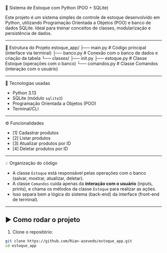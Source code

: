 🛒 Sistema de Estoque com Python (POO + SQLite)

Este projeto é um sistema simples de controle de estoque desenvolvido em Python, utilizando Programação Orientada a Objetos (POO) e banco de dados SQLite. Ideal para treinar conceitos de classes, modularização e persistência de dados.

---

📁 Estrutura do Projeto
estoque_app/
├── main.py # Código principal (interface via terminal)
├── banco.py # Conexão com o banco de dados e criação da tabela
└── classes/
    ├── init.py
    ├── estoque.py # Classe Estoque (operações com o banco)
    └── comandos.py # Classe Comandos (interação com o usuário)

---

🚀 Tecnologias usadas

- Python 3.13
- SQLite (módulo `sqlite3`)
- Programação Orientada a Objetos (POO)
- Terminal/CLI

---

⚙️ Funcionalidades

- [1] Cadastrar produtos
- [2] Listar produtos
- [3] Atualizar produtos por ID
- [4] Deletar produtos por ID

---

💡 Organização do código

- A classe `Estoque` está responsável pelas operações com o banco (salvar, mostrar, atualizar, deletar).
- A classe `Comandos` cuida apenas da **interação com o usuário** (inputs, prints), e chama os métodos da classe `Estoque` para realizar as ações.
- Isso separa bem a lógica do sistema (back-end) da interface (front-end de terminal).

---

## ▶️ Como rodar o projeto

1. Clone o repositório:
```bash
git clone https://github.com/Rian-azevedo/estoque_app.git
cd estoque_app
